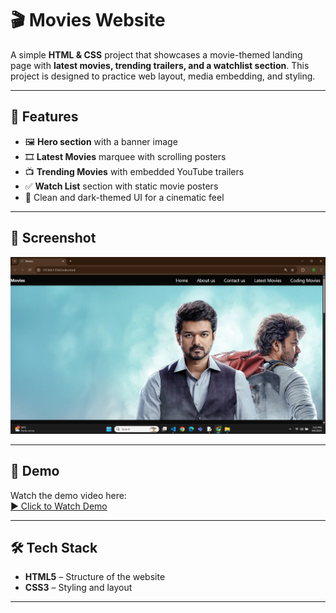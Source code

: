 # 🎬 Movies Website

A simple **HTML & CSS** project that showcases a movie-themed landing page with **latest movies, trending trailers, and a watchlist section**.
This project is designed to practice web layout, media embedding, and styling. 

---  
## 🚀 Features
- 🖼️ **Hero section** with a banner image 
- 🎞️ **Latest Movies** marquee with scrolling posters 
- 📺 **Trending Movies** with embedded YouTube trailers  
- ✅ **Watch List** section with static movie posters     
- 🎨 Clean and dark-themed UI for a cinematic feel
 
--- 

## 📸 Screenshot
![App Screenshot](output.png)

---

## 🎥 Demo
Watch the demo video here:  
[▶️ Click to Watch Demo](demo.mp4)

---

## 🛠️ Tech Stack
- **HTML5** – Structure of the website 
- **CSS3** – Styling and layout  

---

